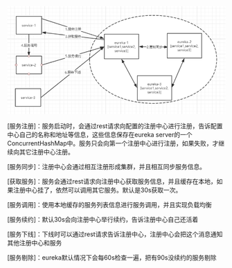 ![image](https://github.com/jmilktea/jmilktea/blob/master/spring%20service/eureka-ha/eureka.png)

[服务注册]：服务启动时，会通过rest请求向配置的注册中心进行注册，告诉配置中心自己的名称和地址等信息，这些信息保存在eureka server的一个ConcurrentHashMap中。服务只会向第一个注册中心进行注册，如果失败，才继续向其它注册中心注册。

[服务同步]：注册中心会通过相互注册形成集群，并且相互同步服务信息。

[获取服务]：服务会通过rest请求向注册中心获取服务信息，并且缓存在本地，如果注册中心挂了，依然可以调用其它服务。默认是30s获取一次。

[服务调用]：使用本地缓存的服务列表信息进行服务调用，并且实现负载均衡

[服务续约]：默认30s会向注册中心举行续约，告诉注册中心自己还活着

[服务下线]：下线时可以通过rest请求告诉注册中心，注册中心会把这个消息通知其他注册中心和服务

[服务剔除]：eureka默认情况下会每60s检查一遍，把有90s没续约的服务剔除

